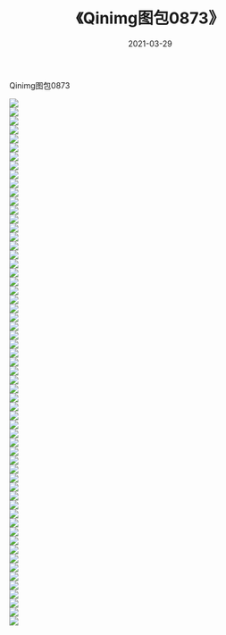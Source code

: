 ﻿---
layout: post
title:  《Qinimg图包0873》
date:   2021-03-29
img: http://imgx.orgx.ga/Qinimg图包/Qinimg图包0873/000.jpg
categories: [美女, 清纯, 唯美]
---

Qinimg图包0873

 ![](http://imgx.orgx.ga/Qinimg图包/Qinimg图包0873/001.jpg) <br>![](http://imgx.orgx.ga/Qinimg图包/Qinimg图包0873/002.jpg) <br>![](http://imgx.orgx.ga/Qinimg图包/Qinimg图包0873/003.jpg) <br>![](http://imgx.orgx.ga/Qinimg图包/Qinimg图包0873/004.jpg) <br>![](http://imgx.orgx.ga/Qinimg图包/Qinimg图包0873/005.jpg) <br>![](http://imgx.orgx.ga/Qinimg图包/Qinimg图包0873/006.jpg) <br>![](http://imgx.orgx.ga/Qinimg图包/Qinimg图包0873/007.jpg) <br>![](http://imgx.orgx.ga/Qinimg图包/Qinimg图包0873/008.jpg) <br>![](http://imgx.orgx.ga/Qinimg图包/Qinimg图包0873/009.jpg) <br>![](http://imgx.orgx.ga/Qinimg图包/Qinimg图包0873/010.jpg) <br>![](http://imgx.orgx.ga/Qinimg图包/Qinimg图包0873/011.jpg) <br>![](http://imgx.orgx.ga/Qinimg图包/Qinimg图包0873/012.jpg) <br>![](http://imgx.orgx.ga/Qinimg图包/Qinimg图包0873/013.jpg) <br>![](http://imgx.orgx.ga/Qinimg图包/Qinimg图包0873/014.jpg) <br>![](http://imgx.orgx.ga/Qinimg图包/Qinimg图包0873/015.jpg) <br>![](http://imgx.orgx.ga/Qinimg图包/Qinimg图包0873/016.jpg) <br>![](http://imgx.orgx.ga/Qinimg图包/Qinimg图包0873/017.jpg) <br>![](http://imgx.orgx.ga/Qinimg图包/Qinimg图包0873/018.jpg) <br>![](http://imgx.orgx.ga/Qinimg图包/Qinimg图包0873/019.jpg) <br>![](http://imgx.orgx.ga/Qinimg图包/Qinimg图包0873/020.jpg) <br>![](http://imgx.orgx.ga/Qinimg图包/Qinimg图包0873/021.jpg) <br>![](http://imgx.orgx.ga/Qinimg图包/Qinimg图包0873/022.jpg) <br>![](http://imgx.orgx.ga/Qinimg图包/Qinimg图包0873/023.jpg) <br>![](http://imgx.orgx.ga/Qinimg图包/Qinimg图包0873/024.jpg) <br>![](http://imgx.orgx.ga/Qinimg图包/Qinimg图包0873/025.jpg) <br>![](http://imgx.orgx.ga/Qinimg图包/Qinimg图包0873/026.jpg) <br>![](http://imgx.orgx.ga/Qinimg图包/Qinimg图包0873/027.jpg) <br>![](http://imgx.orgx.ga/Qinimg图包/Qinimg图包0873/028.jpg) <br>![](http://imgx.orgx.ga/Qinimg图包/Qinimg图包0873/029.jpg) <br>![](http://imgx.orgx.ga/Qinimg图包/Qinimg图包0873/030.jpg) <br>![](http://imgx.orgx.ga/Qinimg图包/Qinimg图包0873/031.jpg) <br>![](http://imgx.orgx.ga/Qinimg图包/Qinimg图包0873/032.jpg) <br>![](http://imgx.orgx.ga/Qinimg图包/Qinimg图包0873/033.jpg) <br>![](http://imgx.orgx.ga/Qinimg图包/Qinimg图包0873/034.jpg) <br>![](http://imgx.orgx.ga/Qinimg图包/Qinimg图包0873/035.jpg) <br>![](http://imgx.orgx.ga/Qinimg图包/Qinimg图包0873/036.jpg) <br>![](http://imgx.orgx.ga/Qinimg图包/Qinimg图包0873/037.jpg) <br>![](http://imgx.orgx.ga/Qinimg图包/Qinimg图包0873/038.jpg) <br>![](http://imgx.orgx.ga/Qinimg图包/Qinimg图包0873/039.jpg) <br>![](http://imgx.orgx.ga/Qinimg图包/Qinimg图包0873/040.jpg) <br>![](http://imgx.orgx.ga/Qinimg图包/Qinimg图包0873/041.jpg) <br>![](http://imgx.orgx.ga/Qinimg图包/Qinimg图包0873/042.jpg) <br>![](http://imgx.orgx.ga/Qinimg图包/Qinimg图包0873/043.jpg) <br>![](http://imgx.orgx.ga/Qinimg图包/Qinimg图包0873/044.jpg) <br>![](http://imgx.orgx.ga/Qinimg图包/Qinimg图包0873/045.jpg) <br>![](http://imgx.orgx.ga/Qinimg图包/Qinimg图包0873/046.jpg) <br>![](http://imgx.orgx.ga/Qinimg图包/Qinimg图包0873/047.jpg) <br>![](http://imgx.orgx.ga/Qinimg图包/Qinimg图包0873/048.jpg) <br>![](http://imgx.orgx.ga/Qinimg图包/Qinimg图包0873/049.jpg) <br>![](http://imgx.orgx.ga/Qinimg图包/Qinimg图包0873/050.jpg) <br>![](http://imgx.orgx.ga/Qinimg图包/Qinimg图包0873/051.jpg) <br>![](http://imgx.orgx.ga/Qinimg图包/Qinimg图包0873/052.jpg) <br>![](http://imgx.orgx.ga/Qinimg图包/Qinimg图包0873/053.jpg) <br>![](http://imgx.orgx.ga/Qinimg图包/Qinimg图包0873/054.jpg) <br>![](http://imgx.orgx.ga/Qinimg图包/Qinimg图包0873/055.jpg) <br>![](http://imgx.orgx.ga/Qinimg图包/Qinimg图包0873/056.jpg) <br>![](http://imgx.orgx.ga/Qinimg图包/Qinimg图包0873/057.jpg) <br>![](http://imgx.orgx.ga/Qinimg图包/Qinimg图包0873/058.jpg) <br>![](http://imgx.orgx.ga/Qinimg图包/Qinimg图包0873/059.jpg) <br>